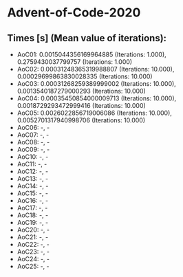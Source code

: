 # Advent-of-Code-2020

## Times [s] (Mean value of iterations):

- AoC01: 0.0015044356169964885 (Iterations: 1.000), 0.2759430037799757 (Iterations: 1.000)
- AoC02: 0.00031248365319988807 (Iterations: 10.000), 0.00029699863830028335 (Iterations: 10.000)
- AoC03: 0.00031268259389999002 (Iterations: 10.000), 0.0013540187279000293 (Iterations: 10.000)
- AoC04: 0.00035450854000009713 (Iterations: 10.000), 0.0018729293472999416 (Iterations: 10.000)
- AoC05: 0.0026022856719006086 (Iterations: 10.000), 0.0052701317940998706 (Iterations: 10.000)
- AoC06: -, -
- AoC07: -, -
- AoC08: -, -
- AoC09: -, -
- AoC10: -, -
- AoC11: -, -
- AoC12: -, -
- AoC13: -, -
- AoC14: -, -
- AoC15: -, -
- AoC16: -, -
- AoC17: -, -
- AoC18: -, -
- AoC19: -, -
- AoC20: -, -
- AoC21: -, -
- AoC22: -, -
- AoC23: -, -
- AoC24: -, -
- AoC25: -, -

